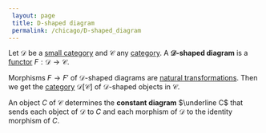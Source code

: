 ```yaml
---
 layout: page
 title: D-shaped diagram
 permalink: /chicago/D-shaped_diagram
---
```


Let $\mathcal D$ be a [small category](https://defsmath.github.io/DefsMath/small_category) and $\mathcal C$ any [category](https://defsmath.github.io/DefsMath/category). A **$\mathcal D$-shaped diagram** is a [functor](https://defsmath.github.io/DefsMath/functor) $F:\mathcal D\to \mathcal C$. 

Morphisms $F\to F'$ of $\mathcal D$-shaped diagrams are [natural transformations](https://defsmath.github.io/DefsMath/natural_transformation). Then we get the [category](https://defsmath.github.io/DefsMath/category) $\mathcal D[\mathcal C]$ of $\mathcal D$-shaped objects in $\mathcal C$. 

An object $C$ of $\mathcal C$ determines the **constant diagram** $\underline C$ that sends each object of $\mathcal D$ to $C$ and each morphism of $\mathcal D$ to the identity morphism of $C$.